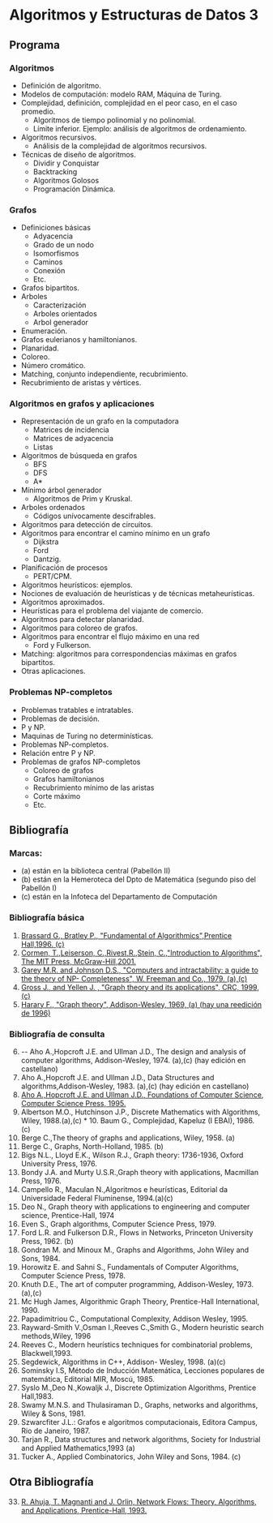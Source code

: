 Algoritmos y Estructuras de Datos 3
===================================

Programa
--------

### Algoritmos
* Definición de algoritmo. 
* Modelos de computación: modelo RAM, Máquina de Turing.
* Complejidad, definición, complejidad en el peor caso, en el caso promedio.
	* Algoritmos de tiempo polinomial y no polinomial. 
	* Límite inferior. Ejemplo: análisis de algoritmos de ordenamiento.
* Algoritmos recursivos.
	* Análisis de la complejidad de algoritmos recursivos.
* Técnicas de diseño de algoritmos.
	* Dividir y Conquistar 
	* Backtracking
	* Algoritmos Golosos
	* Programación Dinámica.

### Grafos
* Definiciones básicas
	* Adyacencia
	* Grado de un nodo
	* Isomorfismos
	* Caminos
	* Conexión
	* Etc. 
* Grafos bipartitos. 
* Arboles
	* Caracterización
	* Arboles orientados
	* Arbol generador
* Enumeración. 
* Grafos eulerianos y hamiltonianos. 
* Planaridad. 
* Coloreo. 
* Número cromático. 
* Matching, conjunto independiente, recubrimiento. 
* Recubrimiento de aristas y vértices.

### Algoritmos en grafos y aplicaciones
* Representación de un grafo en la computadora 
	* Matrices de incidencia
	* Matrices de adyacencia
	* Listas
* Algoritmos de búsqueda en grafos 
	* BFS
	* DFS
	* A* 
* Mínimo árbol generador 
	* Algoritmos de Prim y Kruskal. 
* Arboles ordenados 
	* Códigos unívocamente descifrables. 
* Algoritmos para detección de circuitos. 
* Algoritmos para encontrar el camino mínimo en un grafo 
	* Dijkstra
	* Ford
	* Dantzig. 
* Planificación de procesos
	* PERT/CPM.
* Algoritmos heurísticos: ejemplos. 
* Nociones de evaluación de heurísticas y de técnicas metaheurísticas. 
* Algoritmos aproximados. 
* Heurísticas para el problema del viajante de comercio. 
* Algoritmos para detectar planaridad. 
* Algoritmos para coloreo de grafos. 
* Algoritmos para encontrar el flujo máximo en una red 
	* Ford y Fulkerson. 
* Matching: algoritmos para correspondencias máximas en grafos bipartitos. 
* Otras aplicaciones.

### Problemas NP-completos
* Problemas tratables e intratables.
* Problemas de decisión.
* P y NP.
* Maquinas de Turing no determinísticas.
* Problemas NP-completos.
* Relación entre P y NP.
* Problemas de grafos NP-completos
	* Coloreo de grafos
	* Grafos hamiltonianos 
	* Recubrimiento mínimo de las aristas
	* Corte máximo
	* Etc.

Bibliografía
------------

### Marcas:
* (a) están en la biblioteca central (Pabellón II)
* (b) están en la Hemeroteca del Dpto de Matemática (segundo piso del Pabellón I)
* (c) están en la Infoteca del Departamento de Computación

### Bibliografía básica
1. [Brassard G., Bratley P., "Fundamental of Algorithmics",Prentice Hall,1996. (c)](bibliografia/brassard_fundamental-of-algorithmics.pdf)
2. [Cormen, T.,Leiserson, C.,Rivest,R.,Stein, C.,"Introduction to Algorithms", The MIT Press, McGraw-Hill,2001.](bibliografia/cormen_introduction-to-algorithms_3rd-edition.pdf)
3. [Garey M.R. and Johnson D.S., "Computers and intractability: a guide to the theory of NP- Completeness", W. Freeman and Co., 1979. (a),(c)](bibliografia/garey-johnson_computers-and-intractability-a-guide-to-the-theory-of-NP-completeness.pdf)
4. [Gross J., and Yellen J. , "Graph theory and its applications", CRC, 1999, (c)](bibliografia/gross-yellen-zhang_handbook-of-graph-theory_2nd-edition.pdf)
5. [Harary F., "Graph theory", Addison-Wesley, 1969, (a) (hay una reedición de 1996)](bibliografia/harary_graph-theory.pdf)

### Bibliografía de consulta
6. -- Aho A.,Hopcroft J.E. and Ullman J.D., The design and analysis of computer algorithms, Addison-Wesley, 1974. (a),(c) (hay edición en castellano)
7. Aho A.,Hopcroft J.E. and Ullman J.D., Data Structures and algorithms,Addison-Wesley, 1983. (a),(c) (hay edición en castellano)
8. [Aho A.,Hopcroft J.E. and Ullman J.D., Foundations of Computer Science, Computer Science Press, 1995.](bibliografia/aho-ullman_foundations-of-computer-science.pdf)
9. Albertson M.O., Hutchinson J.P., Discrete Mathematics with Algorithms, Wiley, 1988.(a),(c) * 10. Baum G., Complejidad, Kapeluz (I EBAI), 1986. (c)
11. Berge C.,The theory of graphs and applications, Wiley, 1958. (a)
12. Berge C., Graphs, North-Holland, 1985. (b)
13. Bigs N.L., Lloyd E.K., Wilson R.J., Graph theory: 1736-1936, Oxford University Press, 1976.
14. Bondy J.A. and Murty U.S.R.,Graph theory with applications, Macmillan Press, 1976.
15. Campello R., Maculan N.,Algoritmos e heurísticas, Editorial da Universidade Federal Fluminense, 1994.(a)(c)
16. Deo N., Graph theory with applications to engineering and computer science, Prentice-Hall, 1974
17. Even S., Graph algorithms, Computer Science Press, 1979.
18. Ford L.R. and Fulkerson D.R., Flows in Networks, Princeton University Press, 1962. (b)
19. Gondran M. and Minoux M., Graphs and Algorithms, John Wiley and Sons, 1984.
20. Horowitz E. and Sahni S., Fundamentals of Computer Algorithms, Computer Science Press, 1978.
21. Knuth D.E., The art of computer programming, Addison-Wesley, 1973. (a),(c)
22. Mc Hugh James, Algorithmic Graph Theory, Prentice-Hall International, 1990.
23. Papadimitriou C., Computational Complexity, Addison Wesley, 1995.
24. Rayward-Smith V.,Osman I.,Reeves C.,Smith G., Modern heuristic search methods,Wiley, 1996
25. Reeves C., Modern heurístics techniques for combinatorial problems, Blackwell,1993.
26. Segdewick, Algorithms in C++, Addison- Wesley, 1998. (a)(c)
27. Sominsky I.S, Método de Inducción Matemática, Lecciones populares de matemática, Editorial MIR, Moscú, 1985.
28. Syslo M.,Deo N.,Kowaljk J., Discrete Optimization Algorithms, Prentice Hall,1983.
29. Swamy M.N.S. and Thulasiraman D., Graphs, networks and algorithms, Wiley & Sons, 1981.
30. Szwarcfiter J.L.: Grafos e algoritmos computacionais, Editora Campus, Rio de Janeiro, 1987.
31. Tarjan R., Data structures and network algorithms, Society for Industrial and Applied Mathematics,1993 (a)
32. Tucker A., Applied Combinatorics, John Wiley and Sons, 1984. (c)

## Otra Bibliografía
33. [R. Ahuja, T. Magnanti and J. Orlin, Network Flows: Theory, Algorithms, and Applications, Prentice-Hall, 1993.](bibliografia/ahuja-magnanti-orlin_network-flows-theory-algorithms-and-applications.pdf)